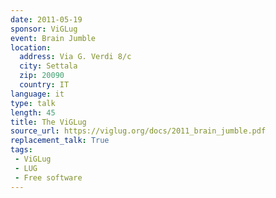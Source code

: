 ```yaml
---
date: 2011-05-19
sponsor: ViGLug
event: Brain Jumble
location:
  address: Via G. Verdi 8/c
  city: Settala
  zip: 20090
  country: IT
language: it
type: talk
length: 45
title: The ViGLug
source_url: https://viglug.org/docs/2011_brain_jumble.pdf
replacement_talk: True
tags:
 - ViGLug
 - LUG
 - Free software
---
```

